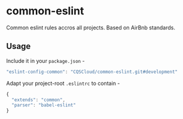# common-eslint

Common eslint rules accros all projects. Based on AirBnb standards.


## Usage

Include it in your `package.json` -

```js
"eslint-config-common": "CQSCloud/common-eslint.git#development"
```

Adapt your project-root `.eslintrc` to contain -

```js
{
  "extends": "common",
  "parser": "babel-eslint"
}
```
